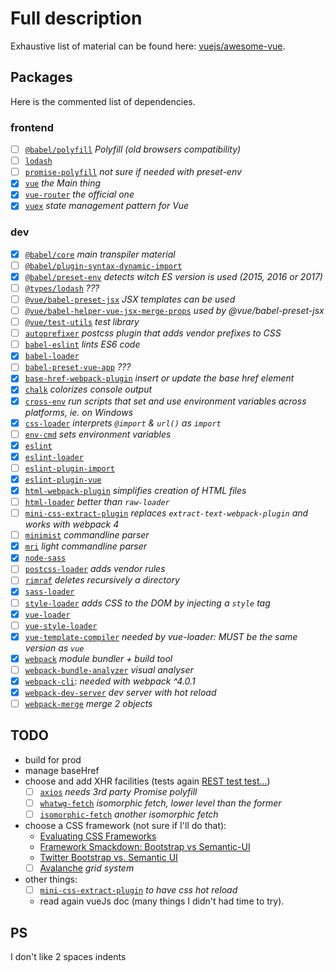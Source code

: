 # Full description

Exhaustive list of material can be found here: [vuejs/awesome-vue](https://github.com/vuejs/awesome-vue).

## Packages

Here is the commented list of dependencies.

### frontend

* [ ] [`@babel/polyfill`](https://babeljs.io/docs/en/next/babel-polyfill.html) *Polyfill (old browsers compatibility)*
* [ ] [`lodash`](https://www.npmjs.com/package/lodash)
* [ ] [`promise-polyfill`](https://www.npmjs.com/package/promise-polyfill) *not sure if needed with preset-env*
* [x] [`vue`](https://vuejs.org) *the Main thing*
* [x] [`vue-router`](https://router.vuejs.org/) *the official one*
* [x] [`vuex`](https://vuex.vuejs.org/) *state management pattern for Vue*

### dev

* [x] [`@babel/core`](https://babeljs.io/docs/en/next/babel-core.html) *main transpiler material*
* [ ] [`@babel/plugin-syntax-dynamic-import`](https://babeljs.io/docs/en/next/babel-plugin-syntax-dynamic-import.html)
* [x] [`@babel/preset-env`](https://babeljs.io/docs/en/next/babel-preset-env.html) *detects witch ES version is used (2015, 2016 or 2017)*
* [ ] [`@types/lodash`](https://www.npmjs.com/package/@types/lodash) *???*
* [ ] [`@vue/babel-preset-jsx`](https://www.npmjs.com/package/@vue/babel-preset-jsx) *JSX templates can be used*
* [ ] [`@vue/babel-helper-vue-jsx-merge-props`](https://www.npmjs.com/package/@vue/babel-helper-vue-jsx-merge-props) *used by @vue/babel-preset-jsx*
* [ ] [`@vue/test-utils`](https://vue-test-utils.vuejs.org/) *test library*
* [ ] [`autoprefixer`](https://www.npmjs.com/package/autoprefixer) *postcss plugin that adds vendor prefixes to CSS*
* [ ] [`babel-eslint`](https://www.npmjs.com/package/babel-eslint) *lints ES6 code*
* [x] [`babel-loader`](https://www.npmjs.com/package/babel-loader)
* [ ] [`babel-preset-vue-app`](https://www.npmjs.com/package/babel-preset-vue-app) *???*
* [x] [`base-href-webpack-plugin`](https://www.npmjs.com/package/base-href-webpack-plugin) *insert or update the base href element*
* [x] [`chalk`](https://www.npmjs.com/package/chalk) *colorizes console output*
* [x] [`cross-env`](https://www.npmjs.com/package/cross-env) *run scripts that set and use environment variables across platforms, ie. on Windows*
* [x] [`css-loader`](https://www.npmjs.com/package/css-loader) *interprets `@import` & `url()` as `import`*
* [ ] [`env-cmd`](https://www.npmjs.com/package/env-cmd) *sets environment variables*
* [x] [`eslint`](https://www.npmjs.com/package/eslint)
* [x] [`eslint-loader`](https://www.npmjs.com/package/eslint-loader)
* [ ] [`eslint-plugin-import`](https://www.npmjs.com/package/eslint-plugin-import)
* [x] [`eslint-plugin-vue`](https://www.npmjs.com/package/eslint-plugin-vue)
* [x] [`html-webpack-plugin`](https://www.npmjs.com/package/html-webpack-plugin) *simplifies creation of HTML files*
* [ ] [`html-loader`](https://www.npmjs.com/package/html-loader) *better than `raw-loader`*
* [ ] [`mini-css-extract-plugin`](https://www.npmjs.com/package/mini-css-extract-plugin) *replaces `extract-text-webpack-plugin` and works with webpack 4*
* [ ] [`minimist`](https://www.npmjs.com/package/minimist) *commandline parser*
* [x] [`mri`](https://www.npmjs.com/package/mri) *light commandline parser*
* [x] [`node-sass`](https://www.npmjs.com/package/node-sass)
* [ ] [`postcss-loader`](https://www.npmjs.com/package/postcss-loader) *adds vendor rules*
* [ ] [`rimraf`](https://www.npmjs.com/package/rimraf) *deletes recursively a directory*
* [x] [`sass-loader`](https://www.npmjs.com/package/sass-loader)
* [ ] [`style-loader`](https://www.npmjs.com/package/style-loader) *adds CSS to the DOM by injecting a `style` tag*
* [x] [`vue-loader`](https://vue-loader.vuejs.org)
* [ ] [`vue-style-loader`](https://www.npmjs.com/package/vue-style-loader)
* [x] [`vue-template-compiler`](https://www.npmjs.com/package/vue-template-compiler) *needed by vue-loader: MUST be the same version as `vue`*
* [x] [`webpack`](https://www.npmjs.com/package/webpack) *module bundler + build tool*
* [ ] [`webpack-bundle-analyzer`](https://www.npmjs.com/package/) *visual analyser*
* [x] [`webpack-cli`](https://www.npmjs.com/package/webpack-cli): *needed with webpack ^4.0.1*
* [x] [`webpack-dev-server`](https://www.npmjs.com/package/webpack-dev-server) *dev server with hot reload*
* [ ] [`webpack-merge`](https://www.npmjs.com/package/webpack-merge) *merge 2 objects*

## TODO

* build for prod
* manage baseHref
* choose and add XHR facilities (tests again [REST test test...](https://resttesttest.com))
  * [ ] [`axios`](https://www.npmjs.com/package/axios) *needs 3rd party Promise polyfill*
  * [ ] [`whatwg-fetch`](https://github.com/github/fetch) *isomorphic fetch, lower level than the former*
  * [ ] [`isomorphic-fetch`](https://github.com/matthew-andrews/isomorphic-fetch) *another isomorphic fetch*
* choose a CSS framework (not sure if I'll do that):
  * [Evaluating CSS Frameworks](https://codeburst.io/evaluating-css-frameworks-bulma-vs-foundation-vs-milligram-vs-pure-vs-semantic-vs-uikit-503883bd25a3)
  * [Framework Smackdown: Bootstrap vs Semantic-UI](https://hostpresto.com/blog/framework-smackdown-bootstrap-vs-semantic-ui/)
  * [Twitter Bootstrap vs. Semantic UI](https://www.upwork.com/hiring/development/twitter-bootstrap-vs-semantic-ui/)
  * [ ] [Avalanche](http://colourgarden.net/avalanche/) *grid system*
* other things:
  * [ ] [`mini-css-extract-plugin`](https://vue-loader.vuejs.org/guide/extract-css.html) *to have css hot reload*
  * read again vueJs doc (many things I didn't had time to try).

## PS

I don't like 2 spaces indents
